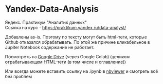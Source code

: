 # Yandex-Data-Analysis
Яндекс. Практикум "Аналитик данных"<br/>
Ссылка на курс - https://praktikum.yandex.ru/data-analyst/

Добавлены as-is. Поэтому по тексту могут быть html-теги, которые Github отказался обрабатывать. По этой же причине кликабельное в Jupiter Notebook содержание не работает.

Посмотреть на <a href="https://drive.google.com/open?id=1O5y9ZmjfUjRng5B1kIkVnBmRQ1u4tbIF">Google Drive</a> (через Google Colab) 
(целиком отрабатывающем HTML-теги (в том числе и оглавление))

Или всегда можете вставить ссылку на .ipynb в <a href="https://nbviewer.jupyter.org">nbviewer</a> и смотреть всё без проблем
